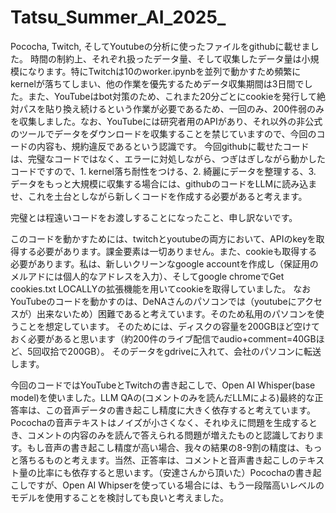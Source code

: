 # Tatsu_Summer_AI_2025_

Pococha, Twitch, そしてYoutubeの分析に使ったファイルをgithubに載せました。
時間の制約上、それぞれ扱ったデータ量、そして収集したデータ量は小規模になります。特にTwitchは10のworker.ipynbを並列で動かすため頻繁にkernelが落ちてしまい、他の作業を優先するためデータ収集期間は3日間でした。また、YouTubeはbot対策のため、これまた20分ごとにcookieを発行して絶対パスを貼り換え続けるという作業が必要であるため、一回のみ、200件弱のみを収集しました。なお、YouTubeには研究者用のAPIがあり、それ以外の非公式のツールでデータをダウンロードを収集することを禁じていますので、今回のコードの内容も、規約違反であるという認識です。
今回githubに載せたコードは、完璧なコードではなく、エラーに対処しながら、つぎはぎしながら動かしたコードですので、1. kernel落ち耐性をつける、2. 綺麗にデータを整理する、3. データをもっと大規模に収集する場合には、githubのコードをLLMに読み込ませ、これを土台としながら新しくコードを作成する必要があると考えます。

完璧とは程遠いコードをお渡しすることになったこと、申し訳ないです。

このコードを動かすためには、twitchとyoutubeの両方において、APIのkeyを取得する必要があります。課金要素は一切ありません。また、cookieも取得する必要があります。私は、新しいクリーンなgoogle accountを作成し（保証用のメルアドには個人的なアドレスを入力）、そしてgoogle chromeでGet cookies.txt LOCALLYの拡張機能を用いてcookieを取得していました。
なおYouTubeのコードを動かすのは、DeNAさんのパソコンでは（youtubeにアクセスが）出来ないため）困難であると考えています。そのため私用のパソコンを使うことを想定しています。
そのためには、ディスクの容量を200GBほど空けておく必要があると思います（約200件のライブ配信でaudio+comment=40GBほど、5回収拾で200GB）。
そのデータをgdriveに入れて、会社のパソコンに転送します。

今回のコードではYouTubeとTwitchの書き起こしで、Open AI Whisper(base model)を使いました。LLM QAの(コメントのみを読んだLLMによる)最終的な正答率は、この音声データの書き起こし精度に大きく依存すると考えています。Pocochaの音声テキストはノイズが小さくなく、それゆえに問題を生成するとき、コメントの内容のみを読んで答えられる問題が増えたものと認識しております。もし音声の書き起こし精度が高い場合、我々の結果の8-9割の精度は、もっと落ちるものと考えます。当然、正答率は、コメントと音声書き起こしのテキスト量の比率にも依存すると思います。（安達さんから頂いた）Pocochaの書き起こしですが、Open AI Whipserを使っている場合には、もう一段階高いレベルのモデルを使用することを検討しても良いと考えました。

